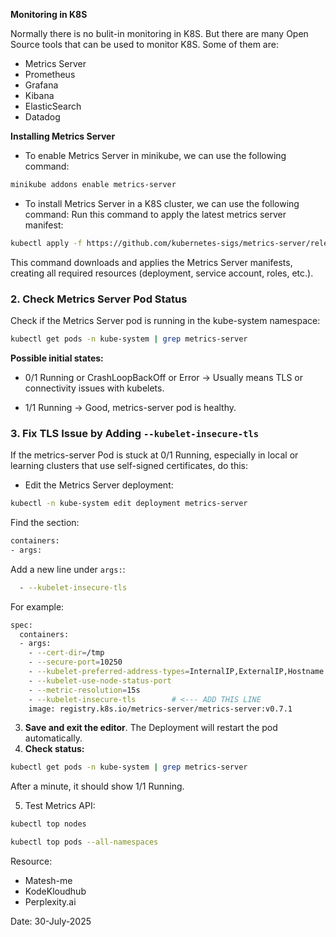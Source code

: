 **Monitoring in K8S**

Normally there is no bulit-in monitoring in K8S. But there are many Open Source tools that can be used to monitor K8S. Some of them are:

- Metrics Server
- Prometheus
- Grafana
- Kibana
- ElasticSearch
- Datadog



**Installing Metrics Server**

- To enable Metrics Server in minikube, we can use the following command:

```bash
minikube addons enable metrics-server
```

- To install Metrics Server in a K8S cluster, we can use the following command:
Run this command to apply the latest metrics server manifest:

```bash
kubectl apply -f https://github.com/kubernetes-sigs/metrics-server/releases/latest/download/components.yaml
```
This command downloads and applies the Metrics Server manifests, creating all required resources (deployment, service account, roles, etc.).


### 2. Check Metrics Server Pod Status

Check if the Metrics Server pod is running in the kube-system namespace:

```bash
kubectl get pods -n kube-system | grep metrics-server
```

**Possible initial states:**

- 0/1 Running or CrashLoopBackOff or Error → Usually means TLS or connectivity issues with kubelets.

- 1/1 Running → Good, metrics-server pod is healthy.





### 3. Fix TLS Issue by Adding `--kubelet-insecure-tls`
If the metrics-server Pod is stuck at 0/1 Running, especially in local or learning clusters that use self-signed certificates, do this:

- Edit the Metrics Server deployment:


```bash
kubectl -n kube-system edit deployment metrics-server
```


Find the section:

```bash
containers:
- args:
```

Add a new line under `args:`:
```bash
  - --kubelet-insecure-tls
```

For example:
```bash
spec:
  containers:
  - args:
    - --cert-dir=/tmp
    - --secure-port=10250
    - --kubelet-preferred-address-types=InternalIP,ExternalIP,Hostname
    - --kubelet-use-node-status-port
    - --metric-resolution=15s
    - --kubelet-insecure-tls        # <--- ADD THIS LINE
    image: registry.k8s.io/metrics-server/metrics-server:v0.7.1
```

3. **Save and exit the editor**. The Deployment will restart the pod automatically.
4. **Check status:**

```bash
kubectl get pods -n kube-system | grep metrics-server
```
After a minute, it should show 1/1 Running.

5. Test Metrics API:

```bash
kubectl top nodes
```
```bash
kubectl top pods --all-namespaces
```


Resource: 
- Matesh-me
- KodeKloudhub
- Perplexity.ai

Date: 30-July-2025
